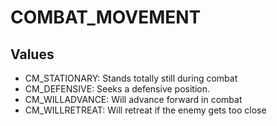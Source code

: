 # COMBAT_MOVEMENT

## Values
* CM_STATIONARY: Stands totally still during combat
* CM_DEFENSIVE: Seeks a defensive position.
* CM_WILLADVANCE: Will advance forward in combat
* CM_WILLRETREAT: Will retreat if the enemy gets too close